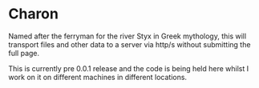# Charon
Named after the ferryman for the river Styx in Greek mythology, this will transport files and other data to a server via http/s without submitting the full page.

This is currently pre 0.0.1 release and the code is being held here whilst I work on it on different machines in different locations.
